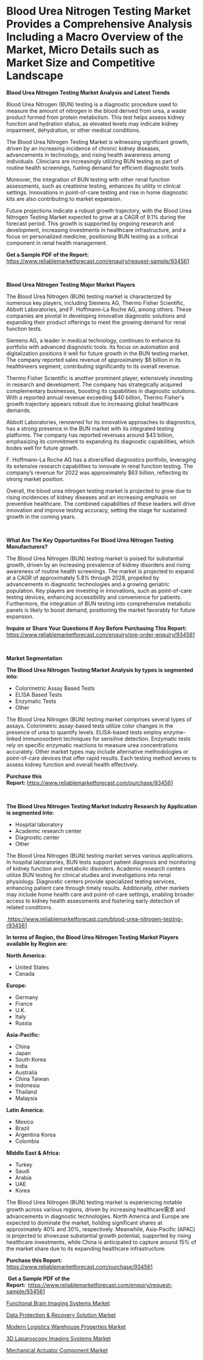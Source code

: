 <p><h1>Blood Urea Nitrogen Testing Market Provides a Comprehensive Analysis Including a Macro Overview of the Market, Micro Details such as Market Size and Competitive Landscape</h1></p><p><strong>Blood Urea Nitrogen Testing Market Analysis and Latest Trends</strong></p>
<p><p>Blood Urea Nitrogen (BUN) testing is a diagnostic procedure used to measure the amount of nitrogen in the blood derived from urea, a waste product formed from protein metabolism. This test helps assess kidney function and hydration status, as elevated levels may indicate kidney impairment, dehydration, or other medical conditions.</p><p>The Blood Urea Nitrogen Testing Market is witnessing significant growth, driven by an increasing incidence of chronic kidney diseases, advancements in technology, and rising health awareness among individuals. Clinicians are increasingly utilizing BUN testing as part of routine health screenings, fueling demand for efficient diagnostic tools.</p><p>Moreover, the integration of BUN testing with other renal function assessments, such as creatinine testing, enhances its utility in clinical settings. Innovations in point-of-care testing and rise in home diagnostic kits are also contributing to market expansion.</p><p>Future projections indicate a robust growth trajectory, with the Blood Urea Nitrogen Testing Market expected to grow at a CAGR of 9.1% during the forecast period. This growth is supported by ongoing research and development, increasing investments in healthcare infrastructure, and a focus on personalized medicine, positioning BUN testing as a critical component in renal health management.</p></p>
<p><strong>Get a Sample PDF of the Report:&nbsp;</strong> <a href="https://www.reliablemarketforecast.com/enquiry/request-sample/934561?utm_campaign=1167&utm_medium=2&utm_source=Github&utm_content=ia&utm_term=07032025&utm_id=blood-urea-nitrogen-testing">https://www.reliablemarketforecast.com/enquiry/request-sample/934561</a></p>
<p>&nbsp;</p>
<p><strong>Blood Urea Nitrogen Testing Major Market Players</strong></p>
<p><p>The Blood Urea Nitrogen (BUN) testing market is characterized by numerous key players, including Siemens AG, Thermo Fisher Scientific, Abbott Laboratories, and F. Hoffmann-La Roche AG, among others. These companies are pivotal in developing innovative diagnostic solutions and expanding their product offerings to meet the growing demand for renal function tests.</p><p>Siemens AG, a leader in medical technology, continues to enhance its portfolio with advanced diagnostic tools. Its focus on automation and digitalization positions it well for future growth in the BUN testing market. The company reported sales revenue of approximately $6 billion in its healthineers segment, contributing significantly to its overall revenue.</p><p>Thermo Fisher Scientific is another prominent player, extensively investing in research and development. The company has strategically acquired complementary businesses, boosting its capabilities in diagnostic solutions. With a reported annual revenue exceeding $40 billion, Thermo Fisher's growth trajectory appears robust due to increasing global healthcare demands.</p><p>Abbott Laboratories, renowned for its innovative approaches to diagnostics, has a strong presence in the BUN market with its integrated testing platforms. The company has reported revenues around $43 billion, emphasizing its commitment to expanding its diagnostic capabilities, which bodes well for future growth.</p><p>F. Hoffmann-La Roche AG has a diversified diagnostics portfolio, leveraging its extensive research capabilities to innovate in renal function testing. The company’s revenue for 2022 was approximately $63 billion, reflecting its strong market position.</p><p>Overall, the blood urea nitrogen testing market is projected to grow due to rising incidences of kidney diseases and an increasing emphasis on preventive healthcare. The combined capabilities of these leaders will drive innovation and improve testing accuracy, setting the stage for sustained growth in the coming years.</p></p>
<p>&nbsp;</p>
<p><strong>What Are The Key Opportunities For Blood Urea Nitrogen Testing Manufacturers?</strong></p>
<p><p>The Blood Urea Nitrogen (BUN) testing market is poised for substantial growth, driven by an increasing prevalence of kidney disorders and rising awareness of routine health screenings. The market is projected to expand at a CAGR of approximately 5.8% through 2028, propelled by advancements in diagnostic technologies and a growing geriatric population. Key players are investing in innovations, such as point-of-care testing devices, enhancing accessibility and convenience for patients. Furthermore, the integration of BUN testing into comprehensive metabolic panels is likely to boost demand, positioning the market favorably for future expansion.</p></p>
<p><strong>Inquire or Share Your Questions If Any Before Purchasing This Report:</strong> <a href="https://www.reliablemarketforecast.com/enquiry/pre-order-enquiry/934561?utm_campaign=1167&utm_medium=2&utm_source=Github&utm_content=ia&utm_term=07032025&utm_id=blood-urea-nitrogen-testing">https://www.reliablemarketforecast.com/enquiry/pre-order-enquiry/934561</a></p>
<p>&nbsp;</p>
<p><strong>Market Segmentation</strong></p>
<p><strong>The Blood Urea Nitrogen Testing Market Analysis by types is segmented into:</strong></p>
<p><ul><li>Colorimetric Assay Based Tests</li><li>ELISA Based Tests</li><li>Enzymatic Tests</li><li>Other</li></ul></p>
<p><p>The Blood Urea Nitrogen (BUN) testing market comprises several types of assays. Colorimetric assay-based tests utilize color changes in the presence of urea to quantify levels. ELISA-based tests employ enzyme-linked immunosorbent techniques for sensitive detection. Enzymatic tests rely on specific enzymatic reactions to measure urea concentrations accurately. Other market types may include alternative methodologies or point-of-care devices that offer rapid results. Each testing method serves to assess kidney function and overall health effectively.</p></p>
<p><strong>Purchase this Report:&nbsp;</strong><a href="https://www.reliablemarketforecast.com/purchase/934561?utm_campaign=1167&utm_medium=2&utm_source=Github&utm_content=ia&utm_term=07032025&utm_id=blood-urea-nitrogen-testing">https://www.reliablemarketforecast.com/purchase/934561</a></p>
<p>&nbsp;</p>
<p><strong>The Blood Urea Nitrogen Testing Market Industry Research by Application is segmented into:</strong></p>
<p><ul><li>Hospital laboratory</li><li>Academic research center</li><li>Diagnostic center</li><li>Other</li></ul></p>
<p><p>The Blood Urea Nitrogen (BUN) testing market serves various applications. In hospital laboratories, BUN tests support patient diagnosis and monitoring of kidney function and metabolic disorders. Academic research centers utilize BUN testing for clinical studies and investigations into renal physiology. Diagnostic centers provide specialized testing services, enhancing patient care through timely results. Additionally, other markets may include home health care and point-of-care settings, enabling broader access to kidney health assessments and fostering early detection of related conditions.</p></p>
<p><a href="https://www.reliablemarketforecast.com/blood-urea-nitrogen-testing-r934561?utm_campaign=1167&utm_medium=2&utm_source=Github&utm_content=ia&utm_term=07032025&utm_id=blood-urea-nitrogen-testing">&nbsp;https://www.reliablemarketforecast.com/blood-urea-nitrogen-testing-r934561</a></p>
<p><strong>In terms of Region, the Blood Urea Nitrogen Testing Market Players available by Region are:</strong></p>
<p>
    <p> <strong> North America: </strong>
        <ul>
            <li>United States</li>
            <li>Canada</li>
        </ul>
        </p> 
    <p> <strong> Europe: </strong>
        <ul>
            <li>Germany</li>
            <li>France</li>
            <li>U.K.</li>
            <li>Italy</li>
            <li>Russia</li>
        </ul>
        </p> 
    <p> <strong> Asia-Pacific: </strong>
        <ul>
            <li>China</li>
            <li>Japan</li>
            <li>South Korea</li>
            <li>India</li>
            <li>Australia</li>
            <li>China Taiwan</li>
            <li>Indonesia</li>
            <li>Thailand</li>
            <li>Malaysia</li>
        </ul>
        </p> 
    <p> <strong> Latin America: </strong>
        <ul>
            <li>Mexico</li>
            <li>Brazil</li>
            <li>Argentina Korea</li>
            <li>Colombia</li>
        </ul>
        </p> 
    <p> <strong> Middle East & Africa: </strong>
        <ul>
            <li>Turkey</li>
            <li>Saudi</li>
            <li>Arabia</li>
            <li>UAE</li>
            <li>Korea</li>
        </ul>
    </p>
    </p>
<p><p>The Blood Urea Nitrogen (BUN) testing market is experiencing notable growth across various regions, driven by increasing healthcare需求 and advancements in diagnostic technologies. North America and Europe are expected to dominate the market, holding significant shares at approximately 40% and 30%, respectively. Meanwhile, Asia-Pacific (APAC) is projected to showcase substantial growth potential, supported by rising healthcare investments, while China is anticipated to capture around 15% of the market share due to its expanding healthcare infrastructure.</p></p>
<p><strong>Purchase this Report: </strong><a href="https://www.reliablemarketforecast.com/purchase/934561?utm_campaign=1167&utm_medium=2&utm_source=Github&utm_content=ia&utm_term=07032025&utm_id=blood-urea-nitrogen-testing">https://www.reliablemarketforecast.com/purchase/934561</a></p>
<p>&nbsp;<strong>Get a Sample PDF of the Report:&nbsp;&nbsp;</strong><a href="https://www.reliablemarketforecast.com/enquiry/request-sample/934561?utm_campaign=1167&utm_medium=2&utm_source=Github&utm_content=ia&utm_term=07032025&utm_id=blood-urea-nitrogen-testing">https://www.reliablemarketforecast.com/enquiry/request-sample/934561</a></p>
<p><strong></strong></p>
<p><p><a href="https://github.com/ioniafidian4/Market-Research-Report-List-1/blob/main/functional-brain-imaging-systems-market.md?utm_campaign=1167&utm_medium=2&utm_source=Github&utm_content=ia&utm_term=07032025&utm_id=blood-urea-nitrogen-testing">Functional Brain Imaging Systems Market</a></p><p><a href="https://github.com/welfmimon/Market-Research-Report-List-1/blob/main/data-protection-recovery-solution-market.md?utm_campaign=1167&utm_medium=2&utm_source=Github&utm_content=ia&utm_term=07032025&utm_id=blood-urea-nitrogen-testing">Data Protection & Recovery Solution Market</a></p><p><a href="https://github.com/amramcocosxa/Market-Research-Report-List-1/blob/main/modern-logistics-warehouse-properties-market.md?utm_campaign=1167&utm_medium=2&utm_source=Github&utm_content=ia&utm_term=07032025&utm_id=blood-urea-nitrogen-testing">Modern Logistics Warehouse Properties Market</a></p><p><a href="https://github.com/khifzaba/Market-Research-Report-List-1/blob/main/3d-laparoscopy-imaging-systems-market.md?utm_campaign=1167&utm_medium=2&utm_source=Github&utm_content=ia&utm_term=07032025&utm_id=blood-urea-nitrogen-testing">3D Laparoscopy Imaging Systems Market</a></p><p><a href="https://github.com/nkomdaumis16/Market-Research-Report-List-1/blob/main/mechanical-actuator-component-market.md?utm_campaign=1167&utm_medium=2&utm_source=Github&utm_content=ia&utm_term=07032025&utm_id=blood-urea-nitrogen-testing">Mechanical Actuator Component Market</a></p></p>